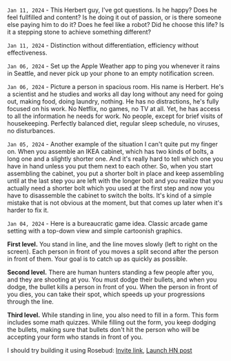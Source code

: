 `Jan 11, 2024` - This Herbert guy, I've got questions.
Is he happy? Does he feel fullfilled and content?
Is he doing it out of passion, or is there someone else paying him to do it?
Does he feel like a robot? Did he choose this life?
Is it a stepping stone to achieve something different?

`Jan 11, 2024` - Distinction without differentiation, efficiency without effectiveness.

`Jan 06, 2024` - Set up the Apple Weather app to ping you whenever it rains in Seattle, and never pick up your phone to an empty notification screen.

`Jan 06, 2024` - Picture a person in spacious room. His name is Herbert.
He's a scientist and he studies and works all day long without any need for going out, making food, doing laundry, nothing. 
He has no distractions, he's fully focused on his work.
No Netflix, no games, no TV at all.
Yet, he has access to all the information he needs for work.
No people, except for brief visits of housekeeping.
Perfectly balanced diet, regular sleep schedule, no viruses, no disturbances.

`Jan 05, 2024` - Another example of the situation I can't quite put my finger on. When you assemble an IKEA cabinet, which has two kinds of bolts, a long one and a slightly shorter one.
And it's really hard to tell which one you have in hand unless you put them next to each other.
So, when you start assembling the cabinet, you put a shorter bolt in place and keep assembling until at the last step you are left with the longer bolt and you realize that you actually need a shorter bolt which you used at the first step and now you have to disassemble the cabinet to switch the bolts.
It's kind of a simple mistake that is not obvious at the moment, but that comes up later when it's harder to fix it.

`Jan 04, 2024` - Here is a bureaucratic game idea.
Classic arcade game setting with a top-down view and simple cartoonish graphics.

**First level.** 
You stand in line, and the line moves slowly (left to right on the screen).
Each person in front of you moves a split second after the person in front of them.
Your goal is to catch up as quickly as possible.

**Second level.**
There are human hunters standing a few people after you, and they are shooting at you.
You must dodge their bullets, and when you dodge, the bullet kills a person in front of you.
When the person in front of you dies, you can take their spot, which speeds up your progressions through the line.

**Third level.**
While standing in line, you also need to fill in a form.
This form includes some math quizzes.
While filling out the form, you keep dodging the bullets, making sure that bullets don't hit the person who will be accepting your form who stands in front of you.

I should try building it using Rosebud: [Invite link](https://rosebud.ai/?referralCode=e0sslhs&refSource=copy), [Launch HN post](https://news.ycombinator.com/item?id=38868185)
